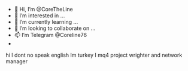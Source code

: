- 👋 Hi, I’m @CoreTheLine
- 👀 I’m interested in ...
- 🌱 I’m currently learning ...
- 💞️ I’m looking to collaborate on ...
- 📫 I’m Telegram @Coreline76
- 
hi I dont no speak english Im turkey I mq4 project wrighter and network manager
<!---
CoreLine76/CoreLine76 is a ✨ special ✨ repository because its `README.md` (this file) appears on your GitHub profile.
You can click the Preview link to take a look at your changes.
--->

